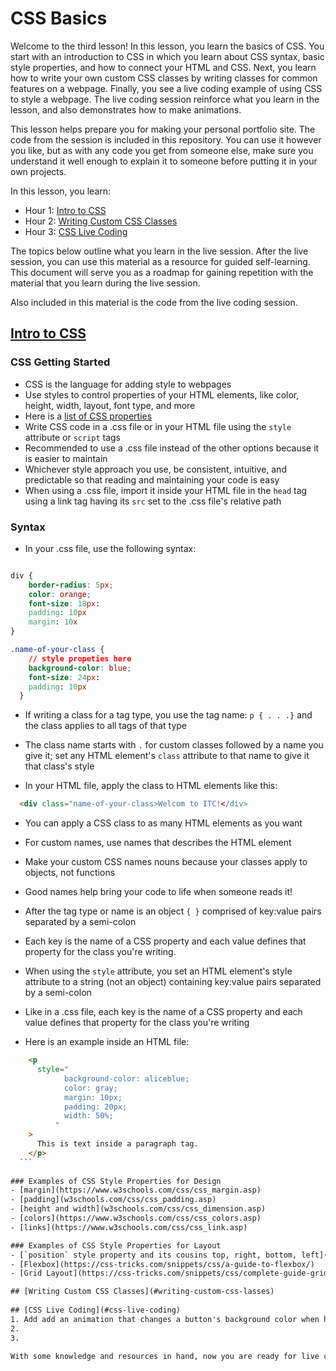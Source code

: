 # CSS Basics  

Welcome to the third lesson! In this lesson, you learn the basics of CSS. You start with an introduction to CSS in which you learn about CSS syntax, basic style properties, and how to connect your HTML and CSS. Next, you learn how to write your own custom CSS classes by writing classes for common features on a webpage. Finally, you see a live coding example of using CSS to style a webpage. The live coding session reinforce what you learn in the lesson, and also demonstrates how to make animations. 

This lesson helps prepare you for making your personal portfolio site. The code from the session is included in this repository. You can use it however you like, but as with any code you get from someone else, make sure you understand it well enough to explain it to someone before putting it in your own projects.  

In this lesson, you learn:  

- Hour 1: [Intro to CSS](#intro-to-css)    
- Hour 2: [Writing Custom CSS Classes](#writing-custom-css-lasses)   
- Hour 3: [CSS Live Coding](#css-live-coding)  

The topics below outline what you learn in the live session. After the live session, you can use this material as a resource for guided self-learning. This document will serve you as a roadmap for gaining repetition with the material that you learn during the live session.   

Also included in this material is the code from the live coding session.  

## [Intro to CSS](#intro-to-css)  

  ### CSS Getting Started
  
  - CSS is the language for adding style to webpages  
  - Use styles to control properties of your HTML elements, like color, height, width, layout, font type, and more
  - Here is a [list of CSS properties](https://www.w3schools.com/cssref/)  
  - Write CSS code in a .css file or in your HTML file using the `style` attribute or `script` tags  
  - Recommended to use a .css file instead of the other options because it is easier to maintain  
  - Whichever style approach you use, be consistent, intuitive, and predictable so that reading and maintaining your code is easy  
  - When using a .css file, import it inside your HTML file in the `head` tag using a link tag having its `src` set to the .css file's relative path  
  
  ### Syntax
  
  - In your .css file, use the following syntax:
  
  ```css
  
  div {
      border-radius: 5px;
      color: orange;
      font-size: 18px:
      padding: 10px
      margin: 10x
  }
  
  .name-of-your-class {
      // style propeties here
      background-color: blue;
      font-size: 24px:
      padding: 10px
    }
  ```
  - If writing a class for a tag type, you use the tag name: `p { . . .}` and the class applies to all tags of that type
  - The class name starts with `.` for custom classes followed by a name you give it; set any HTML element's `class` attribute to that name to give it that class's style     
  
  - In your HTML file, apply the class to HTML elements like this:
  
  ```html
    <div class="name-of-your-class>Welcom to ITC!</div>
  ```
  - You can apply a CSS class to as many HTML elements as you want  
  - For custom names, use names that describes the HTML element 
  - Make your custom CSS names nouns because your classes apply to objects, not functions  
  - Good names help bring your code to life when someone reads it!  
  - After the tag type or name is an object `{ }` comprised of key:value pairs separated by a semi-colon   
  - Each key is the name of a CSS property and each value defines that property for the class you're writing. 
  
  - When using the `style` attribute, you set an HTML element's style attribute to a string (not an object) containing key:value pairs separated by a semi-colon  
  - Like in a .css file, each key is the name of a CSS property and each value defines that property for the class you're writing  
  - Here is an example inside an HTML file:
  
  ```html
      <p
        style="
              background-color: aliceblue;
              color: gray;
              margin: 10px;
              padding: 20px;
              width: 50%;
            "
      >
        This is text inside a paragraph tag.
      </p>
    ```
   
  ### Examples of CSS Style Properties for Design  
  - [margin](https://www.w3schools.com/css/css_margin.asp)  
  - [padding](w3schools.com/css/css_padding.asp)  
  - [height and width](w3schools.com/css/css_dimension.asp)  
  - [colors](https://www.w3schools.com/css/css_colors.asp)  
  - [links](https://www.w3schools.com/css/css_link.asp)  

  ### Examples of CSS Style Properties for Layout  
  - [`position` style property and its cousins top, right, bottom, left](https://www.w3schools.com/css/css_positioning.asp)  
  - [Flexbox](https://css-tricks.com/snippets/css/a-guide-to-flexbox/)  
  - [Grid Layout](https://css-tricks.com/snippets/css/complete-guide-grid/)  

## [Writing Custom CSS Classes](#writing-custom-css-lasses)   
    
## [CSS Live Coding](#css-live-coding)  
  1. Add add an animation that changes a button's background color when hovered over  
  2.  
  3.  
 
With some knowledge and resources in hand, now you are ready for live coding. In the live coding session, apply what you learned above. As an extra challenge, the last task asks you to do something you haven't yet learned. The tasks are:  
 

